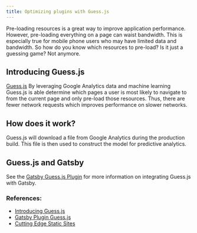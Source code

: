 ```yaml
---
title: Optimizing plugins with Guess.js
---
```


Pre-loading resources is a great way to improve application performance. However, pre-loading everything on a page can waist bandwidth. This is especially true for mobile phone users who may have limited data and bandwidth. So how do you know which resources to pre-load? Is it just a guessing game? Not anymore.

## Introducing Guess.js

[Guess.js](https://github.com/guess-js/guess) By leveraging Google Analytics data and machine learning Guess.js is able determine which pages a user is most likely to navigate to from the current page and only pre-load those resources. Thus, there are fewer network requests which improves performance on slower networks.

## How does it work?

Guess.js will download a file from Google Analytics during the production build. This file is then used to construct the model for predictive analytics.

## Guess.js and Gatsby

See the [Gatsby Guess.js Plugin](https://www.gatsbyjs.org/packages/gatsby-plugin-guess-js) for more information on integrating Guess.js with Gatsby.

### References:

- [Introducing Guess.js](https://blog.mgechev.com/2018/05/09/introducing-guess-js-data-driven-user-experiences-web/)
- [Gatsby Plugin Guess.js](https://github.com/gatsbyjs/gatsby/tree/master/packages/gatsby-plugin-guess-js)
- [Cutting Edge Static Sites](https://www.contentful.com/blog/2018/06/13/journey-cutting-edge-static-sites-gatsbyjs-v2/)
